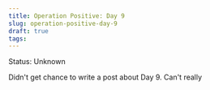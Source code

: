 ```yaml
---
title: Operation Positive: Day 9
slug: operation-positive-day-9
draft: true
tags:
---
```

Status: Unknown

Didn't get chance to write a post about Day 9. Can't really 
